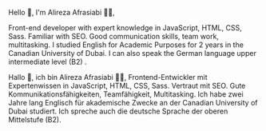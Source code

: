 Hello :wave:, I'm Alireza Afrasiabi :man_technologist:,

Front-end developer with expert knowledge in JavaScript, HTML, CSS, Sass. Familiar with SEO. Good communication skills, team work, multitasking. 
I studied English for Academic Purposes for 2 years in the Canadian University of Dubai. 
I can also speak the German language  upper intermediate level (B2) . 


Hallo 👋, ich bin Alireza Afrasiabi 👨‍💻,
Frontend-Entwickler mit Expertenwissen in JavaScript, HTML, CSS, Sass. Vertraut mit SEO. Gute Kommunikationsfähigkeiten, Teamfähigkeit, Multitasking.
Ich habe zwei Jahre lang Englisch für akademische Zwecke an der Canadian University of Dubai studiert.
Ich spreche auch die deutsche Sprache der oberen Mittelstufe (B2).

